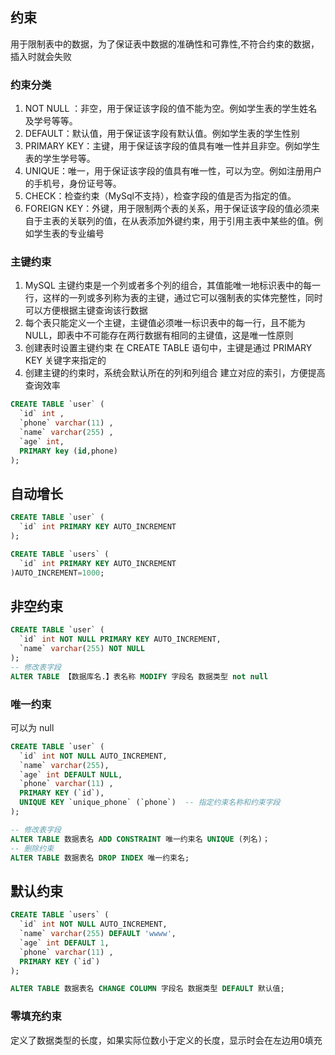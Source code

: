 
## 约束

用于限制表中的数据，为了保证表中数据的准确性和可靠性,不符合约束的数据，插入时就会失败

### 约束分类
1. NOT NULL ：非空，用于保证该字段的值不能为空。例如学生表的学生姓名及学号等等。
2. DEFAULT：默认值，用于保证该字段有默认值。例如学生表的学生性别
3. PRIMARY KEY：主键，用于保证该字段的值具有唯一性并且非空。例如学生表的学生学号等。
4. UNIQUE：唯一，用于保证该字段的值具有唯一性，可以为空。例如注册用户的手机号，身份证号等。
5. CHECK：检查约束（MySql不支持），检查字段的值是否为指定的值。
6. FOREIGN KEY：外键，用于限制两个表的关系，用于保证该字段的值必须来自于主表的关联列的值，在从表添加外键约束，用于引用主表中某些的值。例如学生表的专业编号

### 主键约束
1. MySQL 主键约束是一个列或者多个列的组合，其值能唯一地标识表中的每一行，这样的一列或多列称为表的主键，通过它可以强制表的实体完整性，同时可以方便根据主键查询该行数据
2. 每个表只能定义一个主键，主键值必须唯一标识表中的每一行，且不能为 NULL，即表中不可能存在两行数据有相同的主键值，这是唯一性原则
3. 创建表时设置主键约束 在 CREATE TABLE 语句中，主键是通过  PRIMARY KEY 关键字来指定的
4. 创建主键的约束时，系统会默认所在的列和列组合 建立对应的索引，方便提高查询效率

```sql
CREATE TABLE `user` (
  `id` int ,
  `phone` varchar(11) ,
  `name` varchar(255) ,
  `age` int,
  PRIMARY key (id,phone)
);
```

## 自动增长

```sql
CREATE TABLE `user` (
  `id` int PRIMARY KEY AUTO_INCREMENT
);

CREATE TABLE `users` (
  `id` int PRIMARY KEY AUTO_INCREMENT
)AUTO_INCREMENT=1000;
```

## 非空约束
```sql
CREATE TABLE `user` (
  `id` int NOT NULL PRIMARY KEY AUTO_INCREMENT,
  `name` varchar(255) NOT NULL
);
-- 修改表字段
ALTER TABLE 【数据库名.】表名称 MODIFY 字段名 数据类型 not null
```

### 唯一约束

可以为 null 

```sql
CREATE TABLE `user` (
  `id` int NOT NULL AUTO_INCREMENT,
  `name` varchar(255),
  `age` int DEFAULT NULL,
  `phone` varchar(11) ,
  PRIMARY KEY (`id`),
  UNIQUE KEY `unique_phone` (`phone`)  -- 指定约束名称和约束字段
);

-- 修改表字段
ALTER TABLE 数据表名 ADD CONSTRAINT 唯一约束名 UNIQUE (列名)；
-- 删除约束
ALTER TABLE 数据表名 DROP INDEX 唯一约束名;
```

## 默认约束
```sql
CREATE TABLE `users` (
  `id` int NOT NULL AUTO_INCREMENT,
  `name` varchar(255) DEFAULT 'wwww',
  `age` int DEFAULT 1,
  `phone` varchar(11) ,
  PRIMARY KEY (`id`)
);

ALTER TABLE 数据表名 CHANGE COLUMN 字段名 数据类型 DEFAULT 默认值;
```

### 零填充约束

定义了数据类型的长度，如果实际位数小于定义的长度，显示时会在左边用0填充
